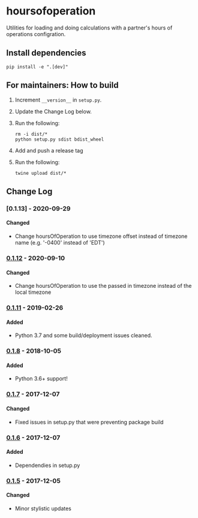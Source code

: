 # hoursofoperation

Utilities for loading and doing calculations with a partner's hours of operations configration.

## Install dependencies
   ```
   pip install -e ".[dev]"
   ```

## For maintainers: How to build

1. Increment `__version__` in `setup.py`.
2. Update the Change Log below.
3. Run the following:
   ```
   rm -i dist/*
   python setup.py sdist bdist_wheel
   ```

4. Add and push a release tag
5. Run the following:
   ```
   twine upload dist/*
   ```

## Change Log
### [0.1.13] - 2020-09-29
#### Changed
- Change hoursOfOperation to use timezone offset instead of timezone name (e.g. '-0400' instead of 'EDT')

### [0.1.12] - 2020-09-10
#### Changed
- Change hoursOfOperation to use the passed in timezone instead of the local timezone

### [0.1.11] - 2019-02-26
#### Added
- Python 3.7 and some build/deployment issues cleaned.

### [0.1.8] - 2018-10-05
#### Added
- Python 3.6+ support!

### [0.1.7] - 2017-12-07
#### Changed
- Fixed issues in setup.py that were preventing package build

### [0.1.6] - 2017-12-07
#### Added
- Dependendies in setup.py

### [0.1.5] - 2017-12-05
#### Changed
- Minor stylistic updates

[0.1.12]: https://github.com/Brightmd/hoursofoperation/compare/release-0.1.11...release-0.1.12
[0.1.11]: https://github.com/Brightmd/hoursofoperation/compare/release-0.1.8...release-0.1.11
[0.1.8]: https://github.com/Brightmd/hoursofoperation/compare/0.1.7...release-0.1.8
[0.1.7]: https://github.com/Brightmd/hoursofoperation/compare/0.1.6...0.1.7
[0.1.6]: https://github.com/Brightmd/hoursofoperation/compare/0.1.5...0.1.6
[0.1.5]: https://github.com/Brightmd/hoursofoperation/tree/0.1.5
